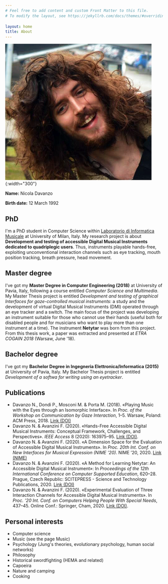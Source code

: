 ```yaml
---
# Feel free to add content and custom Front Matter to this file.
# To modify the layout, see https://jekyllrb.com/docs/themes/#overriding-theme-defaults

layout: home
title: About
---
```


![Neeq](/images/neeq.png){:width="300"}

**Name:** Nicola Davanzo

**Birth date:** 12 March 1992

## PhD

I'm a PhD student in Computer Science within [Laboratorio di Informatica Musicale](https://www.lim.di.unimi.it/) at University of Milan, Italy. My research project is about **Development and testing of accessible Digital Musical Instruments dedicated to quadriplegic users**. Thus, instruments playable hands-free, exploiting unconventional interaction channels such as eye tracking, mouth position tracking, breath pressure, head movement.

## Master degree

I've got my **Master Degree in Computer Engineering (2018)** at University of Pavia, Italy, following a course entitled *Computer Science and Multimedia*. My Master Thesis project is entitled *Development and testing of graphical Interfaces for gaze-controlled musical instruments*: a study and the development of virtual Digital Musical Instruments (DMI) operated through an eye tracker and a switch. The main focus of the project was developing an instrument suitable for those who cannot use their hands (useful both for disabled people and for musicians who want to play more than one instrument at a time). The instrument **Netytar** was born from this project. From this thesis work, a paper was extracted and presented at *ETRA COGAIN 2018* (Warsaw, June '18).

## Bachelor degree

I've got my **Bachelor Degree in Ingegneria Elettronica/Informatica (2015)** at University of Pavia, Italy. My Bachelor Thesis project is entitled *Development of a softwa for writing using an eyetracker*.

## Publications

- Davanzo N., Dondi P., Mosconi M. & Porta M. (2018). «Playing Music with the Eyes through an Isomorphic Interface». In *Proc. of the Workshop on Communication by Gaze Interaction*, 1–5. Warsaw, Poland: ACM Press, 2018. [Link (DOI)](https://doi.org/10.1145/3206343.3206350)
- Davanzo N. & Avanzini F. (2020). «Hands-Free Accessible Digital Musical Instruments: Conceptual Framework, Challenges, and Perspectives». *IEEE Access* 8 (2020): 163975–95. [Link (DOI)](https://doi.org/10.1109/ACCESS.2020.3019978).
- Davanzo N. & Avanzini F. (2020). «A Dimension Space for the Evaluation of Accessible Digital Musical Instruments». In *Proc. 20th Int. Conf. on New Interfaces for Musical Expression (NIME ’20)*. NIME ’20, 2020. [Link (NIME)](https://www.nime.org/proceedings/2020/nime2020_paper41.pdf)
- Davanzo N. & Avanzini F. (2020). «A Method for Learning Netytar: An Accessible Digital Musical Instrument»: In *Proceedings of the 12th International Conference on Computer Supported Education*, 620–28. Prague, Czech Republic: SCITEPRESS - Science and Technology Publications, 2020. [Link (DOI)](http://dx.doi.org/10.5220%2F0009816106200628)
- Davanzo N. & Avanzini F. (2020). «Experimental Evaluation of Three Interaction Channels for Accessible Digital Musical Instruments». In *Proc. ’20 Int. Conf. on Computers Helping People With Special Needs*, 437–45. Online Conf.: Springer, Cham, 2020. [Link (DOI)](https://doi.org/10.1007/978-3-030-58805-2_52).

## Personal interests

- Computer science
- Music (see the page Music)
- Psychology (Jung's theories, evolutionary psychology, human social networks)
- Philosophy
- Historical swordfighting (HEMA and related)
- Capoeira
- Nature and camping
- Cooking

